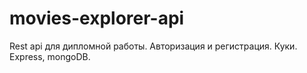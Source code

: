 # movies-explorer-api
Rest api для дипломной работы. Авторизация и регистрация. Куки. Express, mongoDB.
